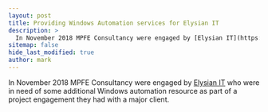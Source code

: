 ```yaml
---
layout: post
title: Providing Windows Automation services for Elysian IT
description: >
  In November 2018 MPFE Consultancy were engaged by [Elysian IT](https://www.elysianit.com/) to provide Windows Automation services in support of a fixed term project they had with a major Financial Technology client. This post described that engagement and the services we were able to provide in order to successfully deliver the clients requirements on time.
sitemap: false
hide_last_modified: true
author: mark
---
```


In November 2018 MPFE Consultancy were engaged by [Elysian IT](https://www.elysianit.com/) who were in need of some additional Windows automation resource as part of a project engagement they had with a major client. 

